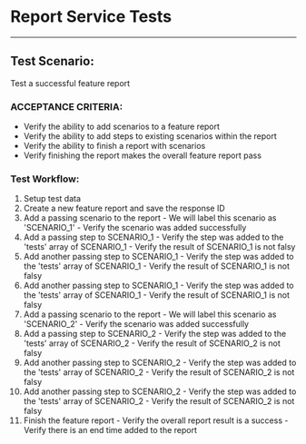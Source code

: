 
# Report Service Tests

----

## Test Scenario:
Test a successful feature report


### ACCEPTANCE CRITERIA:
  - Verify the ability to add scenarios to a feature report
  - Verify the ability to add steps to existing scenarios within the report
  - Verify the ability to finish a report with scenarios
  - Verify finishing the report makes the overall feature report pass

### Test Workflow:
  1. Setup test data
  2. Create a new feature report and save the response ID
  3. Add a passing scenario to the report
    - We will label this scenario as 'SCENARIO_1'
    - Verify the scenario was added successfully
  4. Add a passing step to SCENARIO_1
    - Verify the step was added to the 'tests' array of SCENARIO_1
    - Verify the result of SCENARIO_1 is not falsy
  5. Add another passing step to SCENARIO_1
    - Verify the step was added to the 'tests' array of SCENARIO_1
    - Verify the result of SCENARIO_1 is not falsy
  6. Add another passing step to SCENARIO_1
    - Verify the step was added to the 'tests' array of SCENARIO_1
    - Verify the result of SCENARIO_1 is not falsy
  7. Add a passing scenario to the report
    - We will label this scenario as 'SCENARIO_2'
    - Verify the scenario was added successfully
  8. Add a passing step to SCENARIO_2
    - Verify the step was added to the 'tests' array of SCENARIO_2
    - Verify the result of SCENARIO_2 is not falsy
  9. Add another passing step to SCENARIO_2
    - Verify the step was added to the 'tests' array of SCENARIO_2
    - Verify the result of SCENARIO_2 is not falsy
  10. Add another passing step to SCENARIO_2
    - Verify the step was added to the 'tests' array of SCENARIO_2
    - Verify the result of SCENARIO_2 is not falsy
  11. Finish the feature report
    - Verify the overall report result is a success
    - Verify there is an end time added to the report
